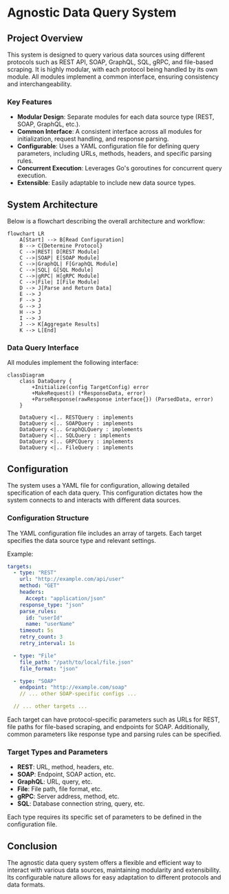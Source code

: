 # Agnostic Data Query System

## Project Overview

This system is designed to query various data sources using different protocols such as REST API, SOAP, GraphQL, SQL, gRPC, and file-based scraping. It is highly modular, with each protocol being handled by its own module. All modules implement a common interface, ensuring consistency and interchangeability.

### Key Features

- **Modular Design**: Separate modules for each data source type (REST, SOAP, GraphQL, etc.).
- **Common Interface**: A consistent interface across all modules for initialization, request handling, and response parsing.
- **Configurable**: Uses a YAML configuration file for defining query parameters, including URLs, methods, headers, and specific parsing rules.
- **Concurrent Execution**: Leverages Go's goroutines for concurrent query execution.
- **Extensible**: Easily adaptable to include new data source types.

## System Architecture

Below is a flowchart describing the overall architecture and workflow:

```mermaid
flowchart LR
    A[Start] --> B[Read Configuration]
    B --> C{Determine Protocol}
    C -->|REST| D[REST Module]
    C -->|SOAP| E[SOAP Module]
    C -->|GraphQL| F[GraphQL Module]
    C -->|SQL| G[SQL Module]
    C -->|gRPC| H[gRPC Module]
    C -->|File| I[File Module]
    D --> J[Parse and Return Data]
    E --> J
    F --> J
    G --> J
    H --> J
    I --> J
    J --> K[Aggregate Results]
    K --> L[End]
```

### Data Query Interface

All modules implement the following interface:

```mermaid
classDiagram
    class DataQuery {
        +Initialize(config TargetConfig) error
        +MakeRequest() (*ResponseData, error)
        +ParseResponse(rawResponse interface{}) (ParsedData, error)
    }

    DataQuery <|.. RESTQuery : implements
    DataQuery <|.. SOAPQuery : implements
    DataQuery <|.. GraphQLQuery : implements
    DataQuery <|.. SQLQuery : implements
    DataQuery <|.. GRPCQuery : implements
    DataQuery <|.. FileQuery : implements
```

## Configuration

The system uses a YAML file for configuration, allowing detailed specification of each data query. This configuration dictates how the system connects to and interacts with different data sources.

### Configuration Structure

The YAML configuration file includes an array of targets. Each target specifies the data source type and relevant settings.

Example:

```yaml
targets:
  - type: "REST"
    url: "http://example.com/api/user"
    method: "GET"
    headers:
      Accept: "application/json"
    response_type: "json"
    parse_rules:
      id: "userId"
      name: "userName"
    timeout: 5s
    retry_count: 3
    retry_interval: 1s

  - type: "File"
    file_path: "/path/to/local/file.json"
    file_format: "json"

  - type: "SOAP"
    endpoint: "http://example.com/soap"
    // ... other SOAP-specific configs ...

  // ... other targets ...
```

Each target can have protocol-specific parameters such as URLs for REST, file paths for file-based scraping, and endpoints for SOAP. Additionally, common parameters like response type and parsing rules can be specified.

### Target Types and Parameters

- **REST**: URL, method, headers, etc.
- **SOAP**: Endpoint, SOAP action, etc.
- **GraphQL**: URL, query, etc.
- **File**: File path, file format, etc.
- **gRPC**: Server address, method, etc.
- **SQL**: Database connection string, query, etc.

Each type requires its specific set of parameters to be defined in the configuration file.

## Conclusion

The agnostic data query system offers a flexible and efficient way to interact with various data sources, maintaining modularity and extensibility. Its configurable nature allows for easy adaptation to different protocols and data formats.
